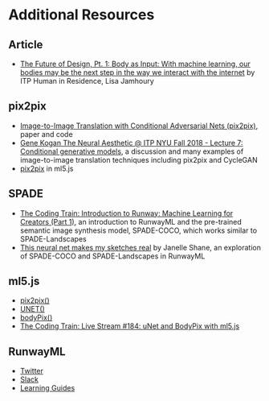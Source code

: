 # Additional Resources

## Article
* [The Future of Design, Pt. 1: Body as Input: With machine learning, our bodies may be the next step in the way we interact with the internet](https://modus.medium.com/a-live-intelligent-web-how-will-we-design-for-it-part-one-21ab0f4a25e1) by ITP Human in Residence, Lisa Jamhoury

## pix2pix
* [Image-to-Image Translation with Conditional Adversarial Nets (pix2pix)](https://phillipi.github.io/pix2pix/), paper and code<br>
* [Gene Kogan The Neural Aesthetic @ ITP NYU Fall 2018 - Lecture 7: Conditional generative models](https://ml4a.github.io/classes/itp-F18/07/), a discussion and many examples of image-to-image translation techniques including pix2pix and CycleGAN
* [pix2pix](https://ml5js.org/reference/api-Pix2Pix/) in ml5.js

## SPADE
* [The Coding Train: Introduction to Runway: Machine Learning for Creators (Part 1)](https://www.youtube.com/watch?v=ARnf4ilr9Hc), an introduction to RunwayML and the pre-trained semantic image synthesis model, SPADE-COCO, which works similar to SPADE-Landscapes<br>
* [This neural net makes my sketches real](https://aiweirdness.com/post/185617397117/this-neural-net-makes-my-sketches-real) by Janelle Shane, an exploration of SPADE-COCO and SPADE-Landscapes in RunwayML

## ml5.js
* [pix2pix()](https://ml5js.org/reference/api-Pix2Pix/)
* [UNET()](https://ml5js.org/reference/api-UNET/)<br>
* [bodyPix()](https://ml5js.org/reference/api-BodyPix/)<br>
* [The Coding Train: Live Stream #184: uNet and BodyPix with ml5.js](https://www.youtube.com/watch?v=jKHgVdyC55M)

## RunwayML
* [Twitter](https://twitter.com/runwayml)<br>
* [Slack](http://runwayml.com/joinslack)<br>
* [Learning Guides](https://learn.runwayml.com)<br>
